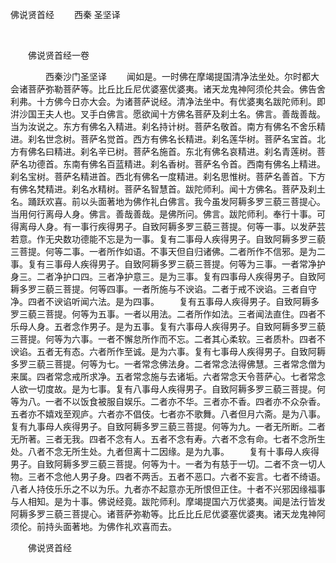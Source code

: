   佛说贤首经
                        　　西秦 圣坚译

                        
        　      


　　佛说贤首经一卷

　　　　西秦沙门圣坚译
　　闻如是。一时佛在摩竭提国清净法坐处。尔时都大会诸菩萨弥勒菩萨等。比丘比丘尼优婆塞优婆夷。诸天龙鬼神阿须伦共会。佛告舍利弗。十方佛今日亦大会。为诸菩萨说经。清净法坐中。有优婆夷名跋陀师利。即洴沙国王夫人也。叉手白佛言。愿欲闻十方佛名菩萨及刹土名。佛言。善哉善哉。当为汝说之。东方有佛名入精进。刹名持计树。菩萨名敬首。南方有佛名不舍乐精进。刹名世念树。菩萨名觉首。西方有佛名长精进。刹名莲华树。菩萨名宝首。北方有佛名曰精进。刹名辛已树。菩萨名施首。东北有佛名哀精进。刹名青莲树。菩萨名功德首。东南有佛名百蓝精进。刹名香树。菩萨名令首。西南有佛名上精进。刹名宝树。菩萨名精进首。西北有佛名一度精进。刹名思惟树。菩萨名善首。下方有佛名梵精进。刹名水精树。菩萨名智慧首。跋陀师利。闻十方佛名。菩萨及刹土名。踊跃欢喜。前以头面著地为佛作礼白佛言。我今虽发阿耨多罗三藐三菩提心。当用何行离母人身。佛言。善哉善哉。是佛所问。佛言。跋陀师利。奉行十事。可得离母人身。有一事行疾得男子。自致阿耨多罗三藐三菩提。何等一事。以发萨芸若意。作无央数功德能不忘是为一事。复有二事母人疾得男子。自致阿耨多罗三藐三菩提。何等二事。一者所作如语。不事天但自归诸佛。二者所作不信邪。是为二事。复有三事母人疾得男子。自致阿耨多罗三藐三菩提。何等为三事。一者常净护身三。二者净护口四。三者净护意三。是为三事。复有四事母人疾得男子。自致阿耨多罗三藐三菩提。何等四事。一者所施与不谀谄。二者于戒不谀谄。三者自守净。四者不谀谄听闻六法。是为四事。
　　复有五事母人疾得男子。自致阿耨多罗三藐三菩提。何等为五事。一者以用法。二者所作如法。三者闻法直住。四者不乐母人身。五者念作男子。是为五事。复有六事母人疾得男子。自致阿耨多罗三藐三菩提。何等为六事。一者不懈怠所作而不忘。二者其心柔软。三者质朴。四者不谀谄。五者无有态。六者所作至诚。是为六事。复有七事母人疾得男子。自致阿耨多罗三藐三菩提。何等为七。一者常念佛法身。二者常念法得佛慧。三者常念僧为来属。四者常念戒所求净。五者常念施与去诸垢。六者常念天令菩萨心。七者常念人欲一切度故。是为七事。复有八事母人疾得男子。自致阿耨多罗三藐三菩提。何等为八。一者不以饭食被服自娱乐。二者亦不华。三者亦不香。四者亦不众杂香。五者亦不嬉戏至观庐。六者亦不倡伎。七者亦不歌舞。八者但月六斋。是为八事。复有九事母人疾得男子。自致阿耨多罗三藐三菩提。何等为九。一者无所断。二者无所著。三者无我。四者不念有人。五者不念有寿。六者不念有命。七者不念所生处。八者不念无所生处。九者但离十二因缘。是为九事。
　　复有十事母人疾得男子。自致阿耨多罗三藐三菩提。何等为十。一者为有慈于一切。二者不贪一切人物。三者不念他人男子身。四者不两舌。五者不恶口。六者不妄言。七者不绮语。八者人持伎乐乐之不以为乐。九者亦不起意亦无所恨但正住。十者不兴邪因缘福事与人相知。是为十事。佛说经竟。跋陀师利。摩竭提国六万优婆夷。闻是法行皆发阿耨多罗三藐三菩提心。诸菩萨弥勒等。比丘比丘尼优婆塞优婆夷。诸天龙鬼神阿须伦。前持头面著地。为佛作礼欢喜而去。

　　佛说贤首经



